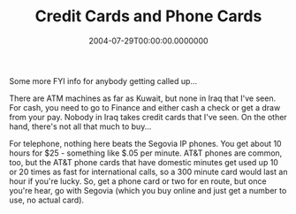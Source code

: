 ﻿---
title: Credit Cards and Phone Cards
date: "2004-07-29T00:00:00.0000000"
featuredImage: img/credit-cards-and-phone-cards-featured.png
---

Some more FYI info for anybody getting called up...

There are ATM machines as far as Kuwait, but none in Iraq that I've seen. For cash, you need to go to Finance and either cash a check or get a draw from your pay. Nobody in Iraq takes credit cards that I've seen. On the other hand, there's not all that much to buy...

For telephone, nothing here beats the Segovia IP phones. You get about 10 hours for $25 - something like $.05 per minute. AT&T phones are common, too, but the AT&T phone cards that have domestic minutes get used up 10 or 20 times as fast for international calls, so a 300 minute card would last an hour if you're lucky. So, get a phone card or two for en route, but once you're hear, go with Segovia (which you buy online and just get a number to use, no actual card).

